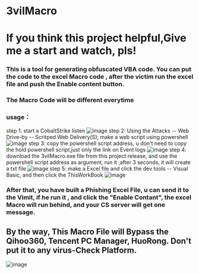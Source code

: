 # 3vilMacro

# If you think this project helpful,Give me a start and watch, pls!

### This is a tool for generating obfuscated VBA code. You can put the code to the excel Macro code , after the victim run the excel file and push the Enable content button.
### The Macro Code will be different everytime

### usage：
  step 1: start a CobaltStrike listen
   ![image](https://github.com/PDWR/3vilMacro/blob/main/images/1.png)
  step 2:  Using the Attacks -- Web Drive-by -- Scritped Web Delivery(S); make a web script using powershell
   ![image](https://github.com/PDWR/3vilMacro/blob/main/images/2.png)
  step 3: copy the powershell script address, u don't need to copy the hold powershell script,just only the link on Event logs
   ![image](https://github.com/PDWR/3vilMacro/blob/main/images/3.png)
  step 4: download the 3vilMacro.exe file from this project release, and use the powershell script address as argument, run it ,after 3 seconds, it will create a txt file
   ![image](https://github.com/PDWR/3vilMacro/blob/main/images/20210521_154402.gif)
  step 5: make a Excel file and click the dev tools -- Visual Basic, and then click the ThisWorkBook
   ![image](https://github.com/PDWR/3vilMacro/blob/main/images/20210521_164627.gif)
   
  ### After that, you have built a Phishing Excel File, u can send it to the Vimit, if he run it , and click the "Enable Contant", the excel Macro will run behind, and your CS server will get one message. 
  ## By the way, This Macro File will Bypass the Qihoo360, Tencent PC Manager, HuoRong. Don't put it to any virus-Check Platform.
  ![image](https://github.com/PDWR/3vilMacro/blob/main/images/20210521_172322.gif)
  
